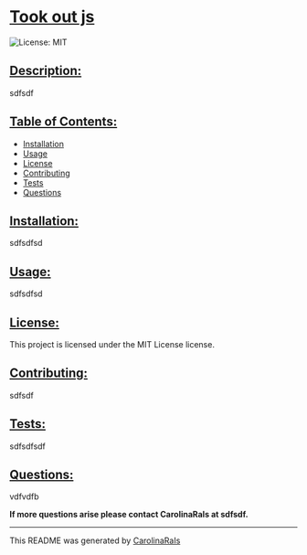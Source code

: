 # [Took out js](#took-out-js)

![License: MIT](https://img.shields.io/badge/License-MIT-yellow.svg)

## [Description:](#description:)

sdfsdf
   
## [Table of Contents:](#table-of-contents:)
   
- [Installation](#installation)
- [Usage](#usage)
- [License](#license)
- [Contributing](#contributing)
- [Tests](#tests)
- [Questions](#questions)
   
## [Installation:](#installation:)
   
sdfsdfsd
   
## [Usage:](#usage:)
   
sdfsdfsd
   
## [License:](#license:)
   
This project is licensed under the MIT License license.
   
## [Contributing:](#contributing:)
   
sdfsdf
   
## [Tests:](#tests:)
   
sdfsdfsdf
   
## [Questions:](#questions:)
   
vdfvdfb


**If more questions arise please contact CarolinaRaIs at sdfsdf.**
   
------------------------------------------------------------------------------------------------
   
This README was generated by [CarolinaRaIs](https://github.com/CarolinaRaIs)